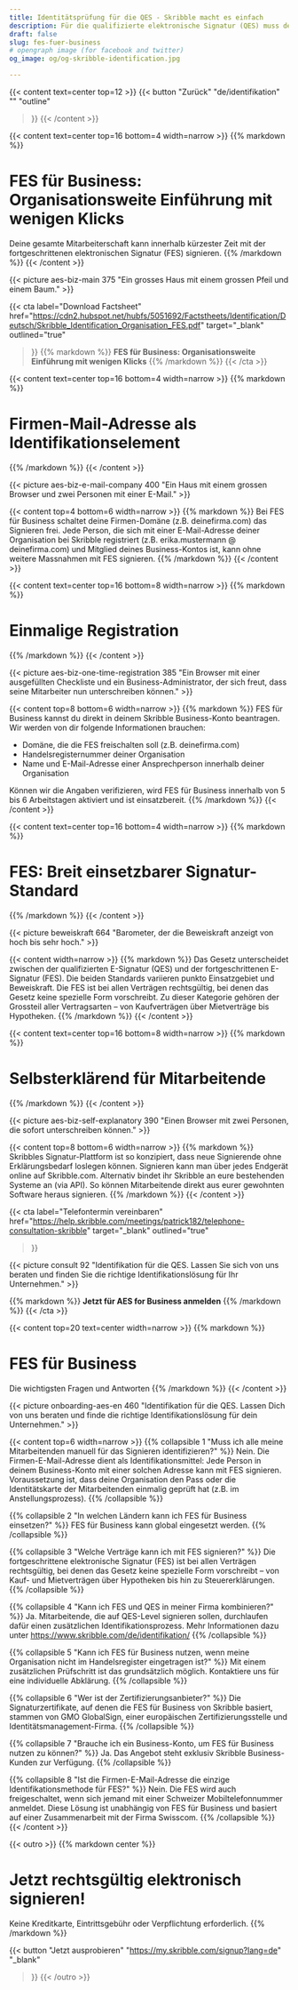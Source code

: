 ```yaml
---
title: Identitätsprüfung für die QES - Skribble macht es einfach
description: Für die qualifizierte elektronische Signatur (QES) muss der Unterzeichnende seine Identität beweisen. Skribble bietet für jeden Geschäftskontext eine passende Identifikationsmöglichkeit an.
draft: false
slug: fes-fuer-business
# opengraph image (for facebook and twitter)
og_image: og/og-skribble-identification.jpg

---
```


{{< content text=center top=12 >}}
{{< button
  "Zurück"
  "de/identifikation"
  ""
  "outline"
>}}
{{< /content >}}

{{< content text=center top=16 bottom=4 width=narrow >}}
{{% markdown %}}
# FES für Business: Organisationsweite Einführung mit wenigen Klicks
Deine gesamte Mitarbeiterschaft kann innerhalb kürzester Zeit mit der fortgeschrittenen elektronischen Signatur (FES) signieren.
{{% /markdown %}}
{{< /content >}}

{{< picture aes-biz-main 375 "Ein grosses Haus mit einem grossen Pfeil und einem Baum." >}}

{{< cta
  label="Download Factsheet"
  href="https://cdn2.hubspot.net/hubfs/5051692/Factstheets/Identification/Deutsch/Skribble_Identification_Organisation_FES.pdf"
  target="_blank"
  outlined="true"
>}}
{{% markdown %}}
**FES für Business: Organisationsweite 
Einführung mit wenigen Klicks**
{{% /markdown %}}
{{< /cta >}}

[//]: # (--------------------------------------------------------------------------------------------------------------)

{{< content text=center top=16 bottom=4 width=narrow >}}
{{% markdown %}}
# Firmen-Mail-Adresse als Identifikationselement
{{% /markdown %}}
{{< /content >}}

{{< picture aes-biz-e-mail-company 400 "Ein Haus mit einem grossen Browser und zwei Personen mit einer E-Mail." >}}

{{< content top=4 bottom=6 width=narrow >}}
{{% markdown %}}
Bei FES für Business schaltet deine Firmen-Domäne (z.B. deinefirma.com) das Signieren frei. Jede Person, die sich mit einer E-Mail-Adresse deiner Organisation bei Skribble registriert (z.B. erika.mustermann @ deinefirma.com) und Mitglied deines Business-Kontos ist, kann ohne weitere Massnahmen mit FES signieren. 
{{% /markdown %}}
{{< /content >}}

[//]: # (--------------------------------------------------------------------------------------------------------------)

{{< content text=center top=16 bottom=8 width=narrow >}}
{{% markdown %}}
# Einmalige Registration
{{% /markdown %}}
{{< /content >}}

{{< picture aes-biz-one-time-registration 385 "Ein Browser mit einer ausgefüllten Checkliste und ein Business-Administrator, der sich freut, dass seine Mitarbeiter nun unterschreiben können." >}}

{{< content top=8 bottom=6 width=narrow >}}
{{% markdown %}}
FES für Business kannst du direkt in deinem Skribble Business-Konto beantragen. Wir werden von dir folgende Informationen brauchen:

- Domäne, die die FES freischalten soll (z.B. deinefirma.com)
- Handelsregisternummer deiner Organisation
- Name und E-Mail-Adresse einer Ansprechperson innerhalb deiner Organisation

Können wir die Angaben verifizieren, wird FES für Business innerhalb von 5 bis 6 Arbeitstagen aktiviert und ist einsatzbereit. 
{{% /markdown %}}
{{< /content >}}

[//]: # (--------------------------------------------------------------------------------------------------------------)

{{< content text=center top=16 bottom=4 width=narrow >}}
{{% markdown %}}
# FES: Breit einsetzbarer Signatur-Standard
{{% /markdown %}}
{{< /content >}}

{{< picture beweiskraft 664 "Barometer, der die Beweiskraft anzeigt von hoch bis sehr hoch." >}}

{{< content width=narrow >}}
{{% markdown %}}
Das Gesetz unterscheidet zwischen der qualifizierten E-Signatur (QES) und der fortgeschrittenen E-Signatur (FES). Die beiden Standards variieren punkto Einsatzgebiet und Beweiskraft. Die FES ist bei allen Verträgen rechtsgültig, bei denen das Gesetz keine spezielle Form vorschreibt. Zu dieser Kategorie gehören der Grossteil aller Vertragsarten – von Kaufverträgen über Mietverträge bis Hypotheken. 
{{% /markdown %}}
{{< /content >}}

[//]: # (--------------------------------------------------------------------------------------------------------------)

{{< content text=center top=16 bottom=8 width=narrow >}}
{{% markdown %}}
# Selbsterklärend für Mitarbeitende
{{% /markdown %}}
{{< /content >}}

{{< picture aes-biz-self-explanatory 390 "Einen Browser mit zwei Personen, die sofort unterschreiben können." >}}

{{< content top=8 bottom=6 width=narrow >}}
{{% markdown %}}
Skribbles Signatur-Plattform ist so konzipiert, dass neue Signierende ohne Erklärungsbedarf loslegen können. Signieren kann man über jedes Endgerät online auf Skribble.com. Alternativ bindet ihr Skribble an eure bestehenden Systeme an (via API). So können Mitarbeitende direkt aus eurer gewohnten Software heraus signieren.
{{% /markdown %}}
{{< /content >}}

[//]: # (--------------------------------------------------------------------------------------------------------------)

{{< cta
  label="Telefontermin vereinbaren"
  href="https://help.skribble.com/meetings/patrick182/telephone-consultation-skribble"
  target="_blank"
  outlined="true"
>}}

{{< picture consult 92 "Identifikation für die QES. Lassen Sie sich von uns beraten und finden Sie die richtige Identifikationslösung für Ihr Unternehmen." >}}

{{% markdown %}}
**Jetzt für AES for Business anmelden**
{{% /markdown %}}
{{< /cta >}}


[//]: # (--------------------------------------------------------------------------------------------------------------)

{{< content top=20 text=center width=narrow >}}
{{% markdown %}}
# FES für Business
Die wichtigsten Fragen und Antworten
{{% /markdown %}}
{{< /content >}}

{{< picture onboarding-aes-en 460 "Identifikation für die QES. Lassen Dich von uns beraten und finde die richtige Identifikationslösung für dein Unternehmen." >}}

{{< content top=6 width=narrow >}}
{{% collapsible 1 "Muss ich alle meine Mitarbeitenden manuell für das Signieren identifizieren?" %}}
Nein. Die Firmen-E-Mail-Adresse dient als Identifikationsmittel: Jede Person in deinem Business-Konto mit einer solchen Adresse kann mit FES signieren. Voraussetzung ist, dass deine Organisation den Pass oder die Identitätskarte der Mitarbeitenden einmalig geprüft hat (z.B. im Anstellungsprozess).
{{% /collapsible %}}

{{% collapsible 2 "In welchen Ländern kann ich FES für Business einsetzen?" %}}
FES für Business kann global eingesetzt werden. 
{{% /collapsible %}}

{{% collapsible 3 "Welche Verträge kann ich mit FES signieren?" %}}
Die fortgeschrittene elektronische Signatur (FES) ist bei allen Verträgen rechtsgültig, bei denen das Gesetz keine spezielle Form vorschreibt – von Kauf- und Mietverträgen über Hypotheken bis hin zu Steuererklärungen. 
{{% /collapsible %}}

{{% collapsible 4 "Kann ich FES und QES in meiner Firma kombinieren?" %}}
Ja. Mitarbeitende, die auf QES-Level signieren sollen, durchlaufen dafür einen zusätzlichen Identifikationsprozess. Mehr Informationen dazu unter https://www.skribble.com/de/identifikation/
{{% /collapsible %}}

{{% collapsible 5 "Kann ich FES für Business nutzen, wenn meine Organisation nicht im Handelsregister eingetragen ist?" %}}
Mit einem zusätzlichen Prüfschritt ist das grundsätzlich möglich. Kontaktiere uns für eine individuelle Abklärung.
{{% /collapsible %}}

{{% collapsible 6 "Wer ist der Zertifizierungsanbieter?" %}}
Die Signaturzertifikate, auf denen die FES für Business von Skribble  basiert, stammen von GMO GlobalSign, einer europäischen Zertifizierungsstelle und Identitätsmanagement-Firma. 
{{% /collapsible %}}

{{% collapsible 7 "Brauche ich ein Business-Konto, um FES für Business nutzen zu können?" %}}
Ja. Das Angebot steht exklusiv Skribble Business-Kunden zur Verfügung.
{{% /collapsible %}}

{{% collapsible 8 "Ist die Firmen-E-Mail-Adresse die einzige Identifikationsmethode für FES?" %}}
Nein. Die FES wird auch freigeschaltet, wenn sich jemand mit einer Schweizer Mobiltelefonnummer anmeldet. Diese Lösung ist unabhängig von FES für Business und basiert auf einer Zusammenarbeit mit der Firma Swisscom.
{{% /collapsible %}}
{{< /content >}}


{{< outro >}}
{{% markdown center %}}
# Jetzt rechtsgültig elektronisch signieren!
Keine Kreditkarte, Eintrittsgebühr oder
Verpflichtung erforderlich.
{{% /markdown %}}

{{< button
  "Jetzt ausprobieren"
  "https://my.skribble.com/signup?lang=de"
  "_blank"
>}}
{{< /outro >}}